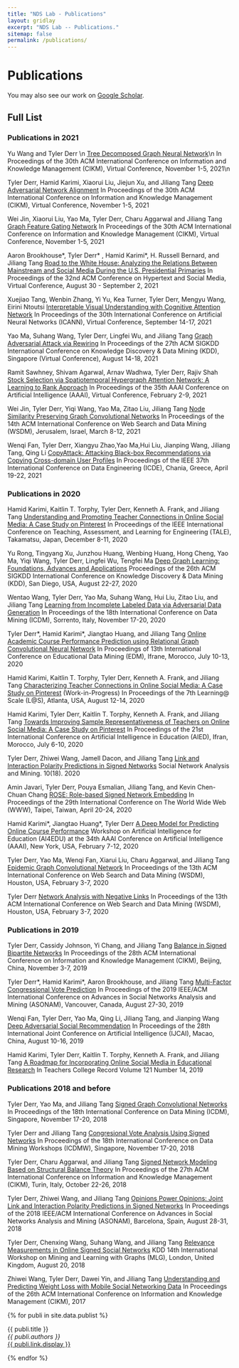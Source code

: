 ```yaml
---
title: "NDS Lab - Publications"
layout: gridlay
excerpt: "NDS Lab -- Publications."
sitemap: false
permalink: /publications/
---
```



# Publications

<!-- 
## Highlights
(For a full list see [below](#full-list) or go to [Google Scholar](https://scholar.google.com/citations?user=et6IhFcAAAAJ))
{% assign number_printed = 0 %}
{% for publi in site.data.publist %}
{% assign even_odd = number_printed | modulo: 2 %}
{% if publi.highlight == 1 %}
{% if even_odd == 0 %}
<div class="row">
{% endif %}
<div class="col-sm-6 clearfix">
 <div class="well">
  <pubtit>{{ publi.title }}</pubtit>
  <img src="{{ site.url }}{{ site.baseurl }}/images/pubpic/{{ publi.image }}" class="img-responsive" width="33%" style="float: left" />
  <p>{{ publi.description }}</p>
  <p><em>{{ publi.authors }}</em></p>
  <p><strong><a href="{{ publi.link.url }}">{{ publi.link.display }}</a></strong></p>
  <p class="text-danger"><strong> {{ publi.news1 }}</strong></p>
  <p> {{ publi.news2 }}</p>
 </div>
</div>
{% assign number_printed = number_printed | plus: 1 %}
{% if even_odd == 1 %}
</div>
{% endif %}
{% endif %}
{% endfor %}
{% assign even_odd = number_printed | modulo: 2 %}
{% if even_odd == 1 %}
</div>
{% endif %}
<p> &nbsp; </p>
-->

You may also see our work on [Google Scholar](https://scholar.google.com/citations?user=et6IhFcAAAAJ).

## Full List

### Publications in 2021

Yu Wang and Tyler Derr \n
[Tree Decomposed Graph Neural Network](https://tylersnetwork.github.io/papers/cikm21-tree_decomposed_gnn.pdf)\n
In Proceedings of the 30th ACM International Conference on Information and Knowledge Management (CIKM), Virtual Conference, November 1-5, 2021\n

Tyler Derr, Hamid Karimi, Xiaorui Liu, Jiejun Xu, and Jiliang Tang
[Deep Adversarial Network Alignment](https://tylersnetwork.github.io/papers/deep_adversarial_network_alignment.pdf)
In Proceedings of the 30th ACM International Conference on Information and Knowledge Management (CIKM), Virtual Conference, November 1-5, 2021

Wei Jin, Xiaorui Liu, Yao Ma, Tyler Derr, Charu Aggarwal and Jiliang Tang
[Graph Feature Gating Network](https://nds-vu.github.io/publications/)
In Proceedings of the 30th ACM International Conference on Information and Knowledge Management (CIKM), Virtual Conference, November 1-5, 2021

Aaron Brookhouse*, Tyler Derr* , Hamid Karimi*, H. Russell Bernard, and Jiliang Tang
[Road to the White House: Analyzing the Relations Between Mainstream and Social Media During the U.S. Presidential Primaries](https://arxiv.org/pdf/2009.09307.pdf)
In Proceedings of the 32nd ACM Conference on Hypertext and Social Media, Virtual Conference, August 30 - September 2, 2021

Xuejiao Tang, Wenbin Zhang, Yi Yu, Kea Turner, Tyler Derr, Mengyu Wang, Eirini Ntoutsi
[Interpretable Visual Understanding with Cognitive Attention Network](https://tylersnetwork.github.io/papers/icann21-visual_understanding_cognitive_attention_ntework.pdf)
In Proceedings of the 30th International Conference on Artificial Neural Networks (ICANN), Virtual Conference, September 14-17, 2021
<!-- \[Code [https://github.com/tanjatang/CAN repo]\] -->

Yao Ma, Suhang Wang, Tyler Derr, Lingfei Wu, and Jiliang Tang
[Graph Adversarial Attack via Rewiring](https://arxiv.org/pdf/1906.03750.pdf)
In Proceedings of the 27th ACM SIGKDD International Conference on Knowledge Discovery & Data Mining (KDD), Singapore (Virtual Conference), August 14-18, 2021

Ramit Sawhney, Shivam Agarwal, Arnav Wadhwa, Tyler Derr, Rajiv Shah
[Stock Selection via Spatiotemporal Hypergraph Attention Network: A Learning to Rank Approach](https://tylersnetwork.github.io/papers/aaai21-hypergraph_attention_stock_selection.pdf)
In Proceedings of the 35th AAAI Conference on Artificial Intelligence (AAAI), Virtual Conference, February 2-9, 2021

Wei Jin, Tyler Derr, Yiqi Wang, Yao Ma, Zitao Liu, Jiliang Tang
[Node Similarity Preserving Graph Convolutional Networks](https://tylersnetwork.github.io/papers/wsdm21-node_similarity_preserving_gcn.pdf)
In Proceedings of the 14th ACM International Conference on Web Search and Data Mining (WSDM), Jerusalem, Israel, March 8-12, 2021
<!-- \[Code [https://github.com/ChandlerBang/SimP-GCN repo]\] -->

Wenqi Fan, Tyler Derr, Xiangyu Zhao,Yao Ma,Hui Liu, Jianping Wang, Jiliang Tang, Qing Li
[CopyAttack: Attacking Black-box Recommendations via Copying Cross-domain User Profiles](https://tylersnetwork.github.io/papers/icde21-recsys_crossdomain_user_copy_attack.pdf)
In Proceedings of the IEEE 37th International Conference on Data Engineering (ICDE), Chania, Greece, April 19-22, 2021


### Publications in 2020

Hamid Karimi, Kaitlin T. Torphy, Tyler Derr, Kenneth A. Frank, and Jiliang Tang
[Understanding and Promoting Teacher Connections in Online Social Media: A Case Study on Pinterest](https://tylersnetwork.github.io/papers/tale20-promoting_teacher_connections_online.pdf)
In Proceedings of the IEEE International Conference on Teaching, Assessment, and Learning for Engineering (TALE), Takamatsu, Japan, December 8-11, 2020

Yu Rong, Tingyang Xu, Junzhou Huang, Wenbing Huang, Hong Cheng, Yao Ma, Yiqi Wang, Tyler Derr, Lingfei Wu, Tengfei Ma
[Deep Graph Learning: Foundations, Advances and Applications](https://ai.tencent.com/ailab/ml/KDD-Deep-Graph-Learning.html)
Proceedings of the 26th ACM SIGKDD International Conference on Knowledge Discovery & Data Mining (KDD), San Diego, USA, August 22-27, 2020

Wentao Wang, Tyler Derr, Yao Ma, Suhang Wang, Hui Liu, Zitao Liu, and Jiliang Tang
[Learning from Incomplete Labeled Data via Adversarial Data Generation](https://tylersnetwork.github.io/papers/icdm20-incomplete_labeled_data_learning.pdf)
In Proceedings of the 18th International Conference on Data Mining (ICDM), Sorrento, Italy, November 17-20, 2020

Tyler Derr*, Hamid Karimi*, Jiangtao Huang, and Jiliang Tang
[Online Academic Course Performance Prediction using Relational Graph Convolutional Neural Network](https://tylersnetwork.github.io/papers/edm20-online_course_prediction_gnn.pdf)
In Proceedings of 13th International Conference on Educational Data Mining (EDM), Ifrane, Morocco, July 10-13, 2020

Hamid Karimi, Kaitlin T. Torphy, Tyler Derr, Kenneth A. Frank, and Jiliang Tang
[Characterizing Teacher Connections in Online Social Media: A Case Study on Pinterest](https://tylersnetwork.github.io/papers/lats20-teacher_connections_on_pinterest.pdf)
(Work-in-Progress) In Proceedings of the 7th Learning@ Scale (L@S), Atlanta, USA, August 12-14, 2020

Hamid Karimi, Tyler Derr, Kaitlin T. Torphy, Kenneth A. Frank, and Jiliang Tang
[Towards Improving Sample Representativeness of Teachers on Online Social Media: A Case Study on Pinterest](https://tylersnetwork.github.io/papers/aied20-improving_teacher_representativeness_online.pdf)
In Proceedings of the 21st International Conference on Artificial Intelligence in Education (AIED), Ifran, Morocco, July 6-10, 2020

Tyler Derr, Zhiwei Wang, Jamell Dacon, and Jiliang Tang
[Link and Interaction Polarity Predictions in Signed Networks](https://tylersnetwork.github.io/papers/snam20-link_interaction_polarity_prediction.pdf)
Social Network Analysis and Mining. 10(18). 2020

Amin Javari, Tyler Derr, Pouya Esmalian, Jiliang Tang, and Kevin Chen-Chuan Chang
[ROSE: Role-based Signed Network Embedding](https://tylersnetwork.github.io/papers/www20-rolebased_signed_embedding.pdf)
In Proceedings of the 29th International Conference on The World Wide Web (WWW), Taipei, Taiwan, April 20-24, 2020

Hamid Karimi*, Jiangtao Huang*, Tyler Derr
[A Deep Model for Predicting Online Course Performance](https://tylersnetwork.github.io/papers/aaai-ai4edu2020-predicting_online_course_performance.pdf)
Workshop on Artificial Intelligence for Education (AI4EDU) at the 34th AAAI Conference on Artificial Intelligence (AAAI), New York, USA, February 7-12, 2020

Tyler Derr, Yao Ma, Wenqi Fan, Xiarui Liu, Charu Aggarwal, and Jiliang Tang
[Epidemic Graph Convolutional Network](https://tylersnetwork.github.io/papers/wsdm20-epidemic_gcn.pdf)
In Proceedings of the 13th ACM International Conference on Web Search and Data Mining (WSDM), Houston, USA, February 3-7, 2020

Tyler Derr
[Network Analysis with Negative Links](https://tylersnetwork.github.io/papers/wsdm20-network_analysis_with_negative_links.pdf)
In Proceedings of the 13th ACM International Conference on Web Search and Data Mining (WSDM), Houston, USA, February 3-7, 2020

### Publications in 2019

Tyler Derr, Cassidy Johnson, Yi Chang, and Jiliang Tang
[Balance in Signed Bipartite Networks](https://tylersnetwork.github.io/papers/cikm2019-signed_bipartite_networks.pdf)
In Proceedings of the 28th ACM International Conference on Information and Knowledge Management (CIKM), Beijing, China, November 3-7, 2019
<!-- \[Code [https://github.com/tylersnetwork/signed_bipartite_networks repo]\] -->

Tyler Derr*, Hamid Karimi*, Aaron Brookhouse, and Jiliang Tang
[Multi-Factor Congressional Vote Prediction](https://tylersnetwork.github.io/papers/asonam19-congressional_vote_prediction.pdf)
In Proceedings of the 2019 IEEE/ACM International Conference on Advances in Social Networks Analysis and Mining (ASONAM), Vancouver, Canada, August 27-30, 2019

Wenqi Fan, Tyler Derr, Yao Ma, Qing Li, Jiliang Tang, and Jianping Wang
[Deep Adversarial Social Recommendation](https://tylersnetwork.github.io/papers/ijcai19-adversarial_social_recommendation.pdf)
In Proceedings of the 28th International Joint Conference on Artificial Intelligence (IJCAI), Macao, China, August 10-16, 2019

Hamid Karimi, Tyler Derr, Kaitlin T. Torphy, Kenneth A. Frank, and Jiliang Tang
[A Roadmap for Incorporating Online Social Media in Educational Research](https://tylersnetwork.github.io/papers/tcr2019_social_media_in_education_research.pdf)
In Teachers College Record Volume 121 Number 14, 2019

### Publications 2018 and before

Tyler Derr, Yao Ma, and Jiliang Tang
[Signed Graph Convolutional Networks](https://tylersnetwork.github.io/papers/icdm18-signed_graph_convolutional.pdf)
In Proceedings of the 18th International Conference on Data Mining (ICDM), Singapore, November 17-20, 2018
<!-- \[[https://github.com/tylersnetwork/SGCN]\] -->

Tyler Derr and Jiliang Tang
[Congresional Vote Analysis Using Signed Networks](https://tylersnetwork.github.io/papers/icdmw218-congressional_analysis_signed_networks.pdf)
In Proceedings of the 18th International Conference on Data Mining Workshops (ICDMW), Singapore, November 17-20, 2018

Tyler Derr, Charu Aggarwal, and Jiliang Tang
[Signed Network Modeling Based on Structural Balance Theory](https://arxiv.org/pdf/1710.09485.pdf)
In Proceedings of the 27th ACM International Conference on Information and Knowledge Management (CIKM), Turin, Italy, October 22-26, 2018

Tyler Derr, Zhiwei Wang, and Jiliang Tang
[Opinions Power Opinions: Joint Link and Interaction Polarity Predictions in Signed Networks](https://ieeexplore.ieee.org/abstract/document/8508263)
In Proceedings of the 2018 IEEE/ACM International Conference on Advances in Social Networks Analysis and Mining (ASONAM), Barcelona, Spain, August 28-31, 2018

Tyler Derr, Chenxing Wang, Suhang Wang, and Jiliang Tang
[Relevance Measurements in Online Signed Social Networks](https://tylersnetwork.github.io/papers/mlg18-signed_relevance_measurements.pdf)
KDD 14th International Workshop on Mining and Learning with Graphs (MLG), London, United Kingdom, August 20, 2018 

Zhiwei Wang, Tyler Derr, Dawei Yin, and Jiliang Tang
[Understanding and Predicting Weight Loss with Mobile Social Networking Data](https://tylersnetwork.github.io/papers/cikm17-weightloss.pdf)
In Proceedings of the 26th ACM International Conference on Information and Knowledge Management (CIKM), 2017


{% for publi in site.data.publist %}

  {{ publi.title }} <br />
  <em>{{ publi.authors }} </em><br /><a href="{{ publi.link.url }}">{{ publi.link.display }}</a>

{% endfor %}
